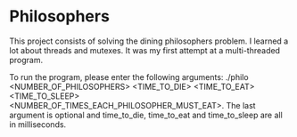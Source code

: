 # Philosophers
This project consists of solving the dining philosophers problem. I learned a lot about threads and mutexes. It was my first attempt at a multi-threaded program.

To run the program, please enter the following arguments: ./philo <NUMBER_OF_PHILOSOPHERS> <TIME_TO_DIE> <TIME_TO_EAT> <TIME_TO_SLEEP> <NUMBER_OF_TIMES_EACH_PHILOSOPHER_MUST_EAT>.
The last argument is optional and time_to_die, time_to_eat and time_to_sleep are all in milliseconds.
